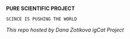 **PURE SCIENTIFIC PROJECT**

`SCINCE IS PUSHING THE WORLD`

*This repo hosted by Dana Zotikova igCat Project*